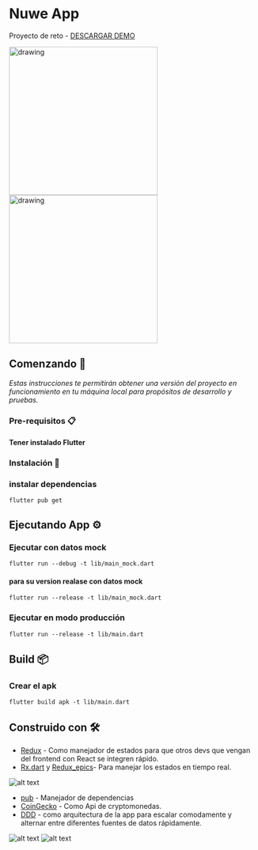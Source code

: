 # Nuwe App

Proyecto de reto - [DESCARGAR DEMO](https://drive.google.com/drive/folders/180jt-TSqPQElNoHVzL3pRDzG1T1nJypI?usp=sharing)

<img src="assets/capture_1.png" alt="drawing" width="300"/>
<img src="assets/capture_2.png" alt="drawing" width="300"/>

## Comenzando 🚀

_Estas instrucciones te permitirán obtener una versión del proyecto en funcionamiento en tu máquina local para propósitos de desarrollo y pruebas._

### Pre-requisitos 📋

#### Tener instalado Flutter

### Instalación 🔧

### instalar dependencias

```
flutter pub get
```

## Ejecutando App ⚙️

### Ejecutar con datos mock

```
flutter run --debug -t lib/main_mock.dart
```

#### para su version realase con datos mock

```
flutter run --release -t lib/main_mock.dart
```

### Ejecutar en modo producción

```
flutter run --release -t lib/main.dart
```

## Build 📦

### Crear el apk

```
flutter build apk -t lib/main.dart
```

## Construido con 🛠️

- [Redux](http://www.dropwizard.io/1.0.2/docs/) - Como manejador de estados para que otros devs que vengan del frontend con React se integren rápido.
- [Rx.dart](https://pub.dev/packages/rxdart) y [Redux_epics](https://pub.dev/packages/redux_epics)- Para manejar los estados en tiempo real.

![alt text](assets/redux.png "code")

- [pub](https://maven.apache.org/) - Manejador de dependencias
- [CoinGecko](https://www.coingecko.com/es/api/documentation) - Como Api de cryptomonedas.
- [DDD](https://en.wikipedia.org/wiki/Domain-driven_design) - como arquitectura de la app para escalar comodamente y alternar entre diferentes fuentes de datos rápidamente.

![alt text](assets/arquitectura.png "code")
![alt text](assets/folders.png "code")
